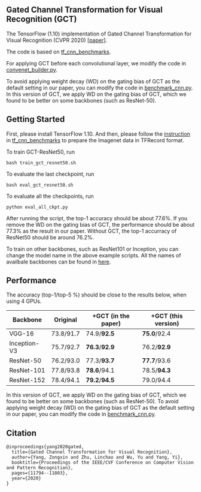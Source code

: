 ## Gated Channel Transformation for Visual Recognition (GCT)
The TensorFlow (1.10) implementation of Gated Channel Transformation for Visual Recognition (CVPR 2020) [[paper](http://openaccess.thecvf.com/content_CVPR_2020/papers/Yang_Gated_Channel_Transformation_for_Visual_Recognition_CVPR_2020_paper.pdf)].

The code is based on [tf_cnn_benchmarks](https://github.com/tensorflow/benchmarks/tree/master/scripts/tf_cnn_benchmarks). 

For applying GCT before each convolutional layer, we modify the code in [convenet_builder.py](https://github.com/z-x-yang/GCT/blob/db5c5d2feef10becc2203517b46160a07c0161f7/convnet_builder.py#L147). 

To avoid applying weight decay (WD) on the gating bias of GCT as the default setting in our paper, you can modify the code in [benchmark_cnn.py](https://github.com/z-x-yang/GCT/blob/5515cc8e59d10e5e648f5eab6d8befc57e4e2eb1/TensorFlow/benchmark_cnn.py#L2629). In this version of GCT, we apply WD on the gating bias of GCT, which we found to be better on some backbones (such as ResNet-50).

## Getting Started
First, please install TensorFlow 1.10. And then, please follow the [instruction](https://github.com/tensorflow/models/tree/master/research/inception#getting-started) in [tf_cnn_benchmarks](https://github.com/awslabs/deeplearning-benchmark/tree/master/tensorflow_benchmark/tf_cnn_benchmarks) to prepare the Imagenet data in TFRecord format.

To train GCT-ResNet50, run
```
bash train_gct_resnet50.sh
```

To evaluate the last checkpoint, run
```
bash eval_gct_resnet50.sh
```

To evaluate all the checkpoints, run
```
python eval_all_ckpt.py
```
After running the script, the top-1 accuracy should be about 77.6%. If you remove the WD on the gating bias of GCT, the performance should be about 77.3% as the result in our paper. Without GCT, the top-1 accurracy of ResNet50 should be around 76.2%.

To train on other backbones, such as ResNet101 or Inception, you can change the model name in the above example scripts. All the names of availbale backbones can be found in [here](https://github.com/z-x-yang/GCT/blob/59bba462bb2b9dd14425333625a2e59d6a5eb57d/models/model_config.py#L33).

## Performance
The accuracy (top-1/top-5 %) should be close to the results below, when using 4 GPUs.

| Backbone  | Original | +GCT (in the paper) | +GCT (this version) |
| --------- | -------- | ------------------- | ------------------- |
| VGG-16 | 73.8/91.7 | 74.9/**92.5** | **75.0**/92.4 |
| Inception-V3 | 75.7/92.7 | **76.3**/**92.9** | 76.2/**92.9** |
| ResNet-50 | 76.2/93.0 | 77.3/**93.7** | **77.7**/93.6|
| ResNet-101 | 77.8/93.8 | **78.6**/94.1 | 78.5/**94.3** |
| ResNet-152 | 78.4/94.1 | **79.2**/**94.5** | 79.0/94.4 |

In this version of GCT, we apply WD on the gating bias of GCT, which we found to be better on some backbones (such as ResNet-50). To avoid applying weight decay (WD) on the gating bias of GCT as the default setting in our paper, you can modify the code in [benchmark_cnn.py](https://github.com/z-x-yang/GCT/blob/5515cc8e59d10e5e648f5eab6d8befc57e4e2eb1/TensorFlow/benchmark_cnn.py#L2629).

## Citation
```
@inproceedings{yang2020gated,
  title={Gated Channel Transformation for Visual Recognition},
  author={Yang, Zongxin and Zhu, Linchao and Wu, Yu and Yang, Yi},
  booktitle={Proceedings of the IEEE/CVF Conference on Computer Vision and Pattern Recognition},
  pages={11794--11803},
  year={2020}
}
```


